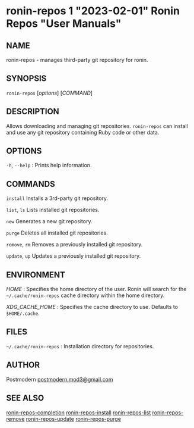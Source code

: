 # ronin-repos 1 "2023-02-01" Ronin Repos "User Manuals"

## NAME

ronin-repos - manages third-party git repository for ronin.

## SYNOPSIS

`ronin-repos` [*options*] [*COMMAND*]

## DESCRIPTION

Allows downloading and managing git repositories. `ronin-repos` can install
and use any git repository containing Ruby code or other data.

## OPTIONS

`-h`, `--help`
: Prints help information.

## COMMANDS

`install`
  Installs a 3rd-party git repository.

`list`, `ls`
  Lists installed git repositories.

`new`
  Generates a new git repository.

`purge`
  Deletes all installed git repositories.

`remove`, `rm`
  Removes a previously installed git repository.

`update`, `up`
  Updates a previously installed git repository.

## ENVIRONMENT

*HOME*
: Specifies the home directory of the user. Ronin will search for the
  `~/.cache/ronin-repos` cache directory within the home directory.

*XDG_CACHE_HOME*
: Specifies the cache directory to use. Defaults to `$HOME/.cache`.

## FILES

`~/.cache/ronin-repos`
: Installation directory for repositories.

## AUTHOR

Postmodern <postmodern.mod3@gmail.com>

## SEE ALSO

[ronin-repos-completion](ronin-repos-completion.1.md) [ronin-repos-install](ronin-repos-install.1.md) [ronin-repos-list](ronin-repos-list.1.md) [ronin-repos-remove](ronin-repos-remove.1.md) [ronin-repos-update](ronin-repos-update.1.md) [ronin-repos-purge](ronin-repos-purge.1.md)
